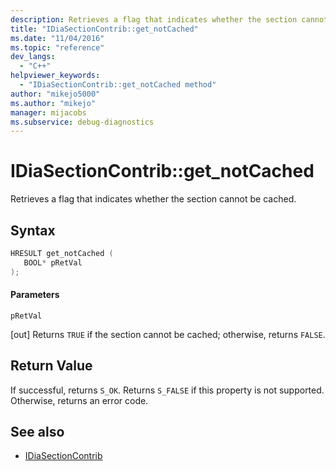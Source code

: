 ```yaml
---
description: Retrieves a flag that indicates whether the section cannot be cached.
title: "IDiaSectionContrib::get_notCached"
ms.date: "11/04/2016"
ms.topic: "reference"
dev_langs:
  - "C++"
helpviewer_keywords:
  - "IDiaSectionContrib::get_notCached method"
author: "mikejo5000"
ms.author: "mikejo"
manager: mijacobs
ms.subservice: debug-diagnostics
---
```


# IDiaSectionContrib::get_notCached

Retrieves a flag that indicates whether the section cannot be cached.

## Syntax

```C++
HRESULT get_notCached ( 
   BOOL* pRetVal
);
```

#### Parameters
 `pRetVal`

[out] Returns `TRUE` if the section cannot be cached; otherwise, returns `FALSE`.

## Return Value
 If successful, returns `S_OK`. Returns `S_FALSE` if this property is not supported. Otherwise, returns an error code.

## See also
- [IDiaSectionContrib](../../debugger/debug-interface-access/idiasectioncontrib.md)
